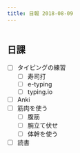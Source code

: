```yaml
---
title: 日報 2018-08-09
---
```


|||
|:-|:-:|

## 日課

- [ ] タイピングの練習
	+ [ ] 寿司打
	+ [ ] e-typing
	+ [ ] typing.io
- [ ] Anki
- [ ] 筋肉を使う
	+ [ ] 腹筋
	+ [ ] 腕立て伏せ
	+ [ ] 体幹を使う
- [ ] 読書
